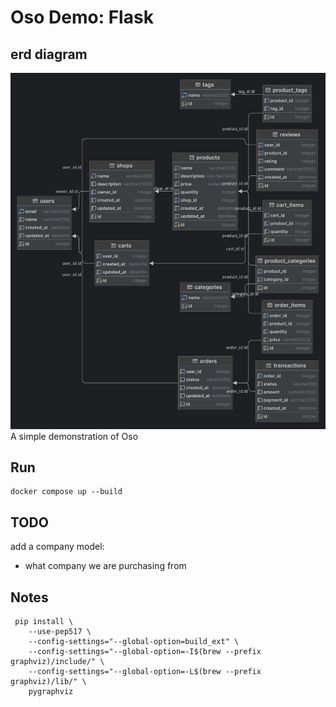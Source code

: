 # Oso Demo: Flask

## erd diagram

![Alt text](erd.png)
A simple demonstration of Oso

## Run

```
docker compose up --build
```

## TODO
add a company model:
- what company we are purchasing from


## Notes
```
 pip install \ 
    --use-pep517 \
    --config-settings="--global-option=build_ext" \
    --config-settings="--global-option=-I$(brew --prefix graphviz)/include/" \
    --config-settings="--global-option=-L$(brew --prefix graphviz)/lib/" \
    pygraphviz
```